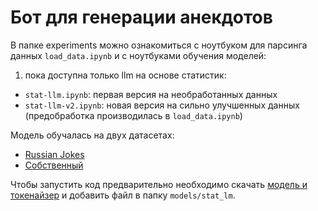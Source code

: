 # Бот для генерации анекдотов

В папке experiments можно ознакомиться с ноутбуком для парсинга данных `load_data.ipynb` и с ноутбуками обучения моделей:
1. пока доступна только llm на основе статистик:
- `stat-llm.ipynb`: первая версия на необработанных данных
- `stat-llm-v2.ipynb`: новая версия на сильно улучшенных данных (предобработка производилась в `load_data.ipynb`)

Модель обучалась на двух датасетах:
- [Russian Jokes](https://www.kaggle.com/datasets/konstantinalbul/russian-jokes)
- [Собственный](https://www.kaggle.com/datasets/boogiewoogieqq/vk-anekdots)

Чтобы запустить код предварительно необходимо скачать [модель и токенайзер](https://drive.google.com/drive/folders/1nHu3oWL4WTf3iLuokiNIllQzRAaxNEz1?usp=sharing) и добавить файл в папку `models/stat_lm`.
